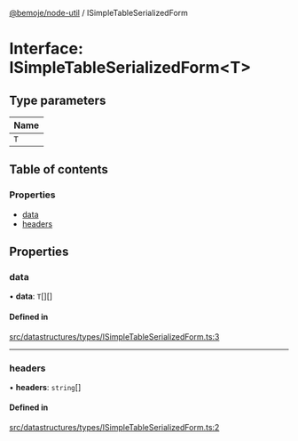 [@bemoje/node-util](/docs/md/index.md) / ISimpleTableSerializedForm

# Interface: ISimpleTableSerializedForm<T\>

## Type parameters

| Name |
| :------ |
| `T` |

## Table of contents

### Properties

- [data](/docs/md/interfaces/ISimpleTableSerializedForm.md#data)
- [headers](/docs/md/interfaces/ISimpleTableSerializedForm.md#headers)

## Properties

### data

• **data**: `T`[][]

#### Defined in

[src/datastructures/types/ISimpleTableSerializedForm.ts:3](https://github.com/bemoje/bemoje-node-util/blob/b545282/src/datastructures/types/ISimpleTableSerializedForm.ts#L3)

___

### headers

• **headers**: `string`[]

#### Defined in

[src/datastructures/types/ISimpleTableSerializedForm.ts:2](https://github.com/bemoje/bemoje-node-util/blob/b545282/src/datastructures/types/ISimpleTableSerializedForm.ts#L2)
